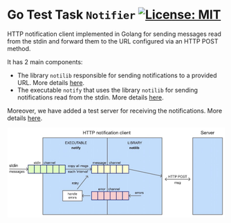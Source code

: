 # Go Test Task `Notifier` [![License: MIT](https://img.shields.io/badge/License-MIT-yellow.svg)](https://opensource.org/licenses/MIT)

HTTP notification client implemented in Golang for sending messages read from the stdin and forward them to the URL configured via an HTTP POST method.

It has 2 main components: 

- The library `notilib` responsible for sending notifications to a provided URL. More details [here](./notilib/README.md).
- The executable `notify` that uses the library `notilib` for sending notifications read from the stdin. More details [here](./notify/README.md).

Moreover, we have added a test server for receiving the notifications. More details [here](./server/README.md).

![General overview](./images/overview.jpg)

